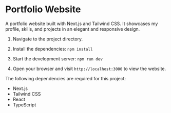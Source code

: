 # Portfolio Website

A portfolio website built with Next.js and Tailwind CSS. It showcases my profile, skills, and projects in an elegant and responsive design.


1. Navigate to the project directory.
2. Install the dependencies: `npm install`

1. Start the development server: `npm run dev`
2. Open your browser and visit `http://localhost:3000` to view the website.

The following dependencies are required for this project:
- Next.js
- Tailwind CSS
- React
- TypeScript


